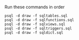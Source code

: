 Run these commands in order

```
psql -d draw -f sqltables.sql
psql -d draw -f sqlfunctions.sql
psql -d draw -f sqlviews.sql
psql -d draw -f sqltriggers.sql
psql -d draw -f sqldict.sql
```
